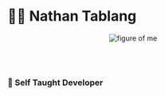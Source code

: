 # 🚵‍♂️   Nathan Tablang

<p align="center">
  <img align=top src="https://firebasestorage.googleapis.com/v0/b/soheil-lab.appspot.com/o/images%2FScreen_Shot_2023-03-24_at_7.01.52_PM-removebg-preview.png?alt=media&token=33cbd64c-90c5-48dc-9f1e-74d57f50b0ae" alt="figure of me"/>
</p>
<br/><br/>

### 👷‍ Self Taught Developer


